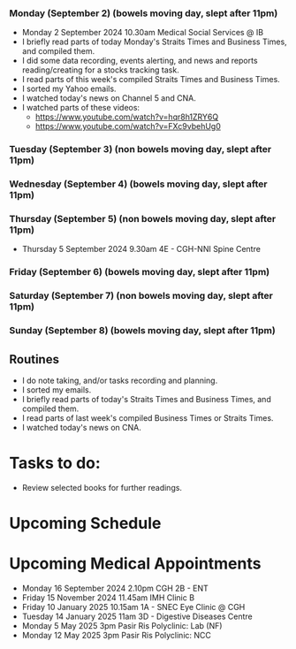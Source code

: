 ### Monday (September 2) (bowels moving day, slept after 11pm)
- Monday 2 September 2024 10.30am Medical Social Services @ IB
- I briefly read parts of today Monday's Straits Times and Business Times, and compiled them.
- I did some data recording, events alerting, and news and reports reading/creating for a stocks tracking task.
- I read parts of this week's compiled Straits Times and Business Times.
- I sorted my Yahoo emails.
- I watched today's news on Channel 5 and CNA.
- I watched parts of these videos:
    - https://www.youtube.com/watch?v=hqr8h1ZRY6Q
    - https://www.youtube.com/watch?v=FXc9vbehUg0

### Tuesday (September 3) (non bowels moving day, slept after 11pm)


### Wednesday (September 4) (bowels moving day, slept after 11pm)


### Thursday (September 5) (non bowels moving day, slept after 11pm)
- Thursday 5 September 2024 9.30am 4E - CGH-NNI Spine Centre


### Friday (September 6) (bowels moving day, slept after 11pm)


### Saturday (September 7) (non bowels moving day, slept after 11pm)


### Sunday (September 8) (bowels moving day, slept after 11pm)




## Routines
- I do note taking, and/or tasks recording and planning.
- I sorted my emails.
- I briefly read parts of today's Straits Times and Business Times, and compiled them.
- I read parts of last week's compiled Business Times or Straits Times.
- I watched today's news on CNA.

# Tasks to do:
- Review selected books for further readings.

# Upcoming Schedule

# Upcoming Medical Appointments
- Monday 16 September 2024 2.10pm CGH 2B - ENT
- Friday 15 November 2024 11.45am IMH Clinic B
- Friday 10 January 2025 10.15am 1A - SNEC Eye Clinic @ CGH
- Tuesday 14 January 2025 11am 3D - Digestive Diseases Centre
- Monday 5 May 2025 3pm Pasir Ris Polyclinic: Lab (NF)
- Monday 12 May 2025 3pm Pasir Ris Polyclinic: NCC
